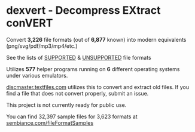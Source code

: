 # dexvert - **D**ecompress **EX**tract con**VERT**
Convert **3,226** file formats (out of **6,877** known) into modern equivalents (png/svg/pdf/mp3/mp4/etc.)

See the lists of [SUPPORTED](SUPPORTED.md) & [UNSUPPORTED](UNSUPPORTED.md) file formats

Utilizes **577** helper programs running on **6** different operating systems under various emulators.

[discmaster.textfiles.com](http://discmaster.textfiles.com/) utilizes this to convert and extract old files. If you find a file that does not convert properly, submit an issue.

This project is not currently ready for public use.

You can find 32,397 sample files for 3,623 formats at [sembiance.com/fileFormatSamples](https://sembiance.com/fileFormatSamples/)
